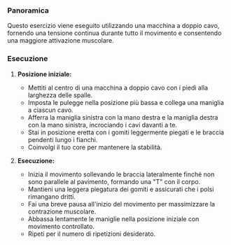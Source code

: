 ### Panoramica
Questo esercizio viene eseguito utilizzando una macchina a doppio cavo, fornendo una tensione continua durante tutto il movimento e consentendo una maggiore attivazione muscolare.

### Esecuzione
1. **Posizione iniziale:**
   - Mettiti al centro di una macchina a doppio cavo con i piedi alla larghezza delle spalle.
   - Imposta le pulegge nella posizione più bassa e collega una maniglia a ciascun cavo.
   - Afferra la maniglia sinistra con la mano destra e la maniglia destra con la mano sinistra, incrociando i cavi davanti a te.
   - Stai in posizione eretta con i gomiti leggermente piegati e le braccia pendenti lungo i fianchi.
   - Coinvolgi il tuo core per mantenere la stabilità.

2. **Esecuzione:**
   - Inizia il movimento sollevando le braccia lateralmente finché non sono parallele al pavimento, formando una "T" con il corpo.
   - Mantieni una leggera piegatura dei gomiti e assicurati che i polsi rimangano dritti.
   - Fai una breve pausa all'inizio del movimento per massimizzare la contrazione muscolare.
   - Abbassa lentamente le maniglie nella posizione iniziale con movimento controllato.
   - Ripeti per il numero di ripetizioni desiderato.